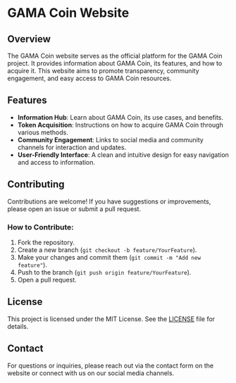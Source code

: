 # GAMA Coin Website

## Overview
The GAMA Coin website serves as the official platform for the GAMA Coin project. It provides information about GAMA Coin, its features, and how to acquire it. This website aims to promote transparency, community engagement, and easy access to GAMA Coin resources.

## Features
- **Information Hub**: Learn about GAMA Coin, its use cases, and benefits.
- **Token Acquisition**: Instructions on how to acquire GAMA Coin through various methods.
- **Community Engagement**: Links to social media and community channels for interaction and updates.
- **User-Friendly Interface**: A clean and intuitive design for easy navigation and access to information.

## Contributing
Contributions are welcome! If you have suggestions or improvements, please open an issue or submit a pull request.

### How to Contribute:
1. Fork the repository.
2. Create a new branch (`git checkout -b feature/YourFeature`).
3. Make your changes and commit them (`git commit -m "Add new feature"`).
4. Push to the branch (`git push origin feature/YourFeature`).
5. Open a pull request.

## License
This project is licensed under the MIT License. See the [LICENSE](LICENSE) file for details.

## Contact
For questions or inquiries, please reach out via the contact form on the website or connect with us on our social media channels.
